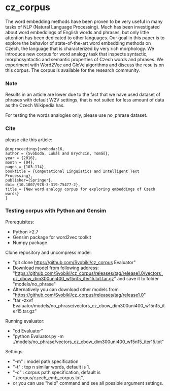 # cz_corpus

The word embedding methods have been proven to be very
useful in many tasks of NLP (Natural Language Processing). Much has
been investigated about word embeddings of English words and phrases,
but only little attention has been dedicated to other languages.
Our goal in this paper is to explore the behavior of state-of-the-art
word embedding methods on Czech, the language that is characterized
by very rich morphology. We introduce new corpus for word analogy
task that inspects syntactic, morphosyntactic and semantic properties
of Czech words and phrases. We experiment with Word2Vec and GloVe
algorithms and discuss the results on this corpus. The corpus is available
for the research community.

### Note

Results in an article are lower due to the fact that we have used dataset of phrases with default W2V settings, that is not suited for less amount of data as the Czech Wikipedia has. 

For testing the words analogies only, please use no_phrase dataset. 

### Cite
please cite this article: 
```
@inproceedings{svoboda:16,
author = {Svoboda, Lukáš and Brychcín, Tomáš},
year = {2016},
month = {04},
pages = {103–114},
booktitle = {Computational Linguistics and Intelligent Text Processing},
publisher={Springer},
doi= {10.1007/978-3-319-75477-2},
title = {New word analogy corpus for exploring embeddings of Czech words}
}
```


### Testing corpus with Python and Gensim

Prerequisites: 

- Python >2.7
- Gensim package for word2vec toolkit
- Numpy package

Clone repository and uncompress model: 

 - "git clone https://github.com/Svobikl/cz_corpus Evaluator"
 - Download model from following address: "https://github.com/Svobikl/cz_corpus/releases/tag/release1.0/vectors_cz_cbow_dim300uni400_w15n15_iter15.txt.tar.gz" and save it to
folder "models/no_phrase"
 - Alternatively you can download other models from "https://github.com/Svobikl/cz_corpus/releases/tag/release1.0" 
 - "tar -zxvf Evaluator/models/no_phrase/vectors_cz_cbow_dim300uni400_w15n15_iter15.tar.gz"

Running evaluator:

 - "cd Evaluator"
 - "python Evaluator.py -m ./models/no_phrase/vectors_cz_cbow_dim300uni400_w15n15_iter15.txt"


Settings: 
- "-m" : model path specification
- "-t" : top n similar words,  default is 1.
- "-c" : corpus path specification, default is "./corpus/czech_emb_corpus.txt",
- or you can use "help" command and see all possible argument settings.



